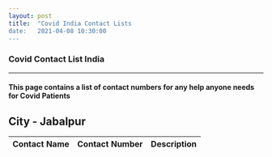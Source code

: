 ```yaml
---
layout: post 
title:  "Covid India Contact Lists
date:   2021-04-08 10:30:00 
---
```


### Covid Contact List India 

---

#### This page contains a list of contact numbers for any help anyone needs for Covid Patients

## City - Jabalpur
| Contact Name | Contact Number | Description |
| ----------- | ----------- |----------- |  



